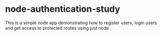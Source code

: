 # node-authentication-study
This is a simple node app demonstrating how to register users, login users and get access to protected routes using just node
